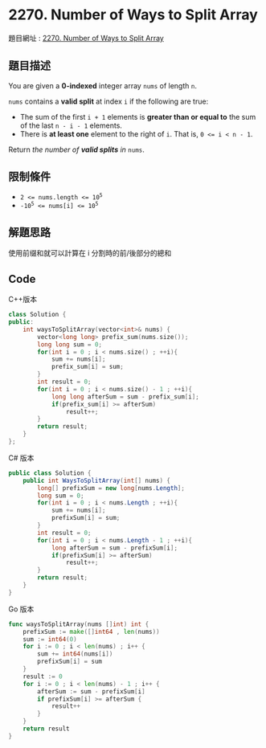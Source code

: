 # 2270. Number of Ways to Split Array

題目網址 : [2270. Number of Ways to Split Array](https://leetcode.com/problems/number-of-ways-to-split-array/description)

## 題目描述

You are given a **0-indexed** integer array `nums` of length `n`.

`nums` contains a **valid split** at index `i` if the following are true:

* The sum of the first `i + 1` elements is **greater than or equal to** the sum of the last `n - i - 1` elements.
* There is **at least one** element to the right of `i`. That is, `0 <= i < n - 1`.

Return _the number of **valid splits** in_ `nums`.

## 限制條件

* <code>2 <= nums.length <= 10<sup>5</sup></code>
* <code>-10<sup>5</sup> <= nums[i] <= 10<sup>5</sup></code>

## 解題思路

使用前缀和就可以計算在 i 分割時的前/後部分的總和

## Code

C++版本

```C++
class Solution {
public:
    int waysToSplitArray(vector<int>& nums) {
        vector<long long> prefix_sum(nums.size());
        long long sum = 0;
        for(int i = 0 ; i < nums.size() ; ++i){
            sum += nums[i];
            prefix_sum[i] = sum;
        }
        int result = 0;
        for(int i = 0 ; i < nums.size() - 1 ; ++i){
            long long afterSum = sum - prefix_sum[i];
            if(prefix_sum[i] >= afterSum)
                result++;
        }
        return result;
    }
};
```

C# 版本

```C#
public class Solution {
    public int WaysToSplitArray(int[] nums) {
        long[] prefixSum = new long[nums.Length];
        long sum = 0;
        for(int i = 0 ; i < nums.Length ; ++i){
            sum += nums[i];
            prefixSum[i] = sum;
        }
        int result = 0;
        for(int i = 0 ; i < nums.Length - 1 ; ++i){
            long afterSum = sum - prefixSum[i];
            if(prefixSum[i] >= afterSum)
                result++;
        }
        return result;
    }
}
```

Go 版本

```go
func waysToSplitArray(nums []int) int {
    prefixSum := make([]int64 , len(nums))
    sum := int64(0)
    for i := 0 ; i < len(nums) ; i++ {
        sum += int64(nums[i])
        prefixSum[i] = sum
    }
    result := 0
    for i := 0 ; i < len(nums) - 1 ; i++ {
        afterSum := sum - prefixSum[i]
        if prefixSum[i] >= afterSum {
            result++
        }
    }
    return result
}
```
